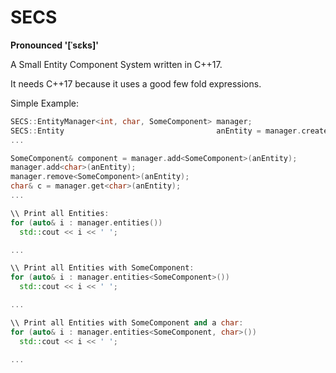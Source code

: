 # SECS
__Pronounced '[ˈsɛks]'__

A Small Entity Component System written in C++17.

It needs C++17 because it uses a good few fold expressions.

Simple Example:
```cpp
SECS::EntityManager<int, char, SomeComponent> manager;
SECS::Entity                                  anEntity = manager.create();
...

SomeComponent& component = manager.add<SomeComponent>(anEntity);
manager.add<char>(anEntity);
manager.remove<SomeComponent>(anEntity);
char& c = manager.get<char>(anEntity);
...

\\ Print all Entities:
for (auto& i : manager.entities())
  std::cout << i << ' ';

...

\\ Print all Entities with SomeComponent:
for (auto& i : manager.entities<SomeComponent>())
  std::cout << i << ' ';

...

\\ Print all Entities with SomeComponent and a char:
for (auto& i : manager.entities<SomeComponent, char>())
  std::cout << i << ' ';

...

```
